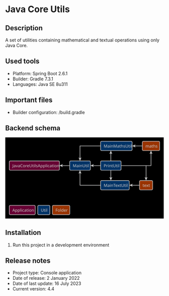 # Java Core Utils

## Description
A set of utilities containing mathematical and textual operations using only Java Core.

## Used tools
* Platform: Spring Boot 2.6.1
* Builder: Gradle 7.3.1
* Languages: Java SE 8u311

## Important files
* Builder configuration: /build.gradle

## Backend schema
![Relationships of elements](readme/back-schema.svg)

## Installation
1. Run this project in a development environment

## Release notes
* Project type: Console application
* Date of release: 2 January 2022
* Date of last update: 16 July 2023
* Current version: 4.4
